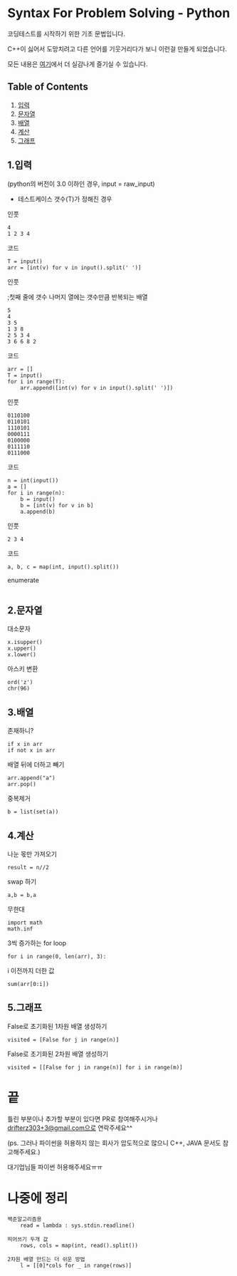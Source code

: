 # Syntax For Problem Solving - Python

코딩테스트를 시작하기 위한 기초 문법입니다.

C++이 싫어서 도망치려고 다른 언어를 기웃거리다가 보니 이런걸 만들게 되었습니다.

모든 내용은 [여기](http://code.justpick.me)에서 더 실감나게 즐기실 수 있습니다.

## Table of Contents
1. [입력](#1.입력)
2. [문자열](#2.문자열)
3. [배열](#3.배열)
4. [계산](#4.계산)
5. [그래프](#5.그래프)


## 1.입력

(python의 버전이 3.0 이하인 경우, input = raw_input)

- 테스트케이스 갯수(T)가 정해진 경우

인풋

```
4
1 2 3 4
```

코드

```
T = input()
arr = [int(v) for v in input().split(' ')]
```

인풋

;첫째 줄에 갯수 나머지 열에는 갯수만큼 반복되는 배열

```
5
4
3 5
1 3 8
2 5 3 4
3 6 6 8 2
```
코드 

```
arr = []
T = input()
for i in range(T):
    arr.append([int(v) for v in input().split(' ')])
```

인풋

```
0110100
0110101
1110101
0000111
0100000
0111110
0111000
```
코드 

```
n = int(input())
a = []
for i in range(n):
    b = input()
    b = [int(v) for v in b]
    a.append(b)
```
인풋

```
2 3 4

```
코드

```
a, b, c = map(int, input().split())
```

enumerate

```
```


## 2.문자열

대소문자

```
x.isupper()
x.upper()
x.lower()
```

아스키 변환

```
ord('z')
chr(96)
```
## 3.배열


존재하니?

```
if x in arr
if not x in arr
```


배열 뒤에 더하고 빼기

```
arr.append("a")
arr.pop()
```


중복제거

```
b = list(set(a))
```


## 4.계산

나눈 몫만 가져오기

`result = n//2`


swap 하기

```
a,b = b,a
```

무한대

```
import math
math.inf
```

3씩 증가하는 for loop

```
for i in range(0, len(arr), 3):
```


i 이전까지 더한 값

```
sum(arr[0:i])
```



## 5.그래프
False로 초기화된 1차원 배열 생성하기

```
visited = [False for j in range(n)]
```

False로 초기화된 2차원 배열
생성하기

```
visited = [[False for j in range(n)] for i in range(m)]
```

# 끝
틀린 부분이나 추가할 부분이 있다면 PR로 참여해주시거나 drifterz303+3@gmail.com으로 연락주세요^^

(ps. 그러나 파이썬을 허용하지 않는 회사가 압도적으로 많으니 C++, JAVA 문서도 참고해주세요.)

대기업님들 파이썬 허용해주세요ㅠㅠ


# 나중에 정리

```
백준알고리즘용
    read = lambda : sys.stdin.readline()

띄어쓰기 두개 값
    rows, cols = map(int, read().split())

2차원 배열 만드는 더 쉬운 방법
    l = [[0]*cols for _ in range(rows)]
```